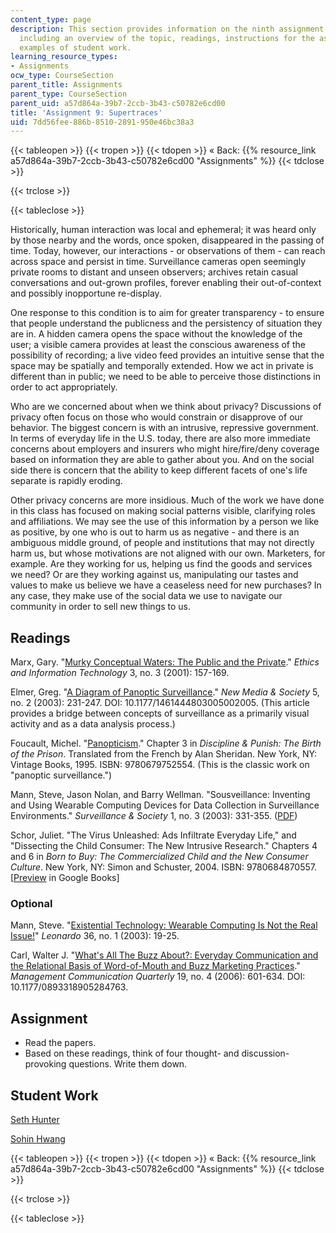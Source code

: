 ```yaml
---
content_type: page
description: This section provides information on the ninth assignment of the course,
  including an overview of the topic, readings, instructions for the assignment, and
  examples of student work.
learning_resource_types:
- Assignments
ocw_type: CourseSection
parent_title: Assignments
parent_type: CourseSection
parent_uid: a57d864a-39b7-2ccb-3b43-c50782e6cd00
title: 'Assignment 9: Supertraces'
uid: 7dd56fee-886b-8510-2891-950e46bc38a3
---
```


{{< tableopen >}}
{{< tropen >}}
{{< tdopen >}}
« Back: {{% resource_link a57d864a-39b7-2ccb-3b43-c50782e6cd00 "Assignments" %}}
{{< tdclose >}}

{{< trclose >}}

{{< tableclose >}}

Historically, human interaction was local and ephemeral; it was heard only by those nearby and the words, once spoken, disappeared in the passing of time. Today, however, our interactions - or observations of them - can reach across space and persist in time. Surveillance cameras open seemingly private rooms to distant and unseen observers; archives retain casual conversations and out-grown profiles, forever enabling their out-of-context and possibly inopportune re-display.

One response to this condition is to aim for greater transparency - to ensure that people understand the publicness and the persistency of situation they are in. A hidden camera opens the space without the knowledge of the user; a visible camera provides at least the conscious awareness of the possibility of recording; a live video feed provides an intuitive sense that the space may be spatially and temporally extended. How we act in private is different than in public; we need to be able to perceive those distinctions in order to act appropriately.

Who are we concerned about when we think about privacy? Discussions of privacy often focus on those who would constrain or disapprove of our behavior. The biggest concern is with an intrusive, repressive government. In terms of everyday life in the U.S. today, there are also more immediate concerns about employers and insurers who might hire/fire/deny coverage based on information they are able to gather about you. And on the social side there is concern that the ability to keep different facets of one's life separate is rapidly eroding.

Other privacy concerns are more insidious. Much of the work we have done in this class has focused on making social patterns visible, clarifying roles and affiliations. We may see the use of this information by a person we like as positive, by one who is out to harm us as negative - and there is an ambiguous middle ground, of people and institutions that may not directly harm us, but whose motivations are not aligned with our own. Marketers, for example. Are they working for us, helping us find the goods and services we need? Or are they working against us, manipulating our tastes and values to make us believe we have a ceaseless need for new purchases? In any case, they make use of the social data we use to navigate our community in order to sell new things to us.

Readings
--------

Marx, Gary. "[Murky Conceptual Waters: The Public and the Private](http://mit.edu/gtmarx/www/murkypublicandprivate.html)." _Ethics and Information Technology_ 3, no. 3 (2001): 157-169.

Elmer, Greg. "[A Diagram of Panoptic Surveillance](http://nms.sagepub.com/cgi/content/abstract/5/2/231)." _New Media & Society_ 5, no. 2 (2003): 231-247. DOI: 10.1177/1461444803005002005. (This article provides a bridge between concepts of surveillance as a primarily visual activity and as a data analysis process.)

Foucault, Michel. "[Panopticism](http://foucault.info/documents/disciplineAndPunish/foucault.disciplineAndPunish.panOpticism.html)." Chapter 3 in _Discipline & Punish: The Birth of the Prison_. Translated from the French by Alan Sheridan. New York, NY: Vintage Books, 1995. ISBN: 9780679752554. (This is the classic work on "panoptic surveillance.")

Mann, Steve, Jason Nolan, and Barry Wellman. "Sousveillance: Inventing and Using Wearable Computing Devices for Data Collection in Surveillance Environments." _Surveillance & Society_ 1, no. 3 (2003): 331-355. ([PDF](http://wearcam.org/cyborg_and_community/cyborg42deview.pdf))

Schor, Juliet. "The Virus Unleashed: Ads Infiltrate Everyday Life," and "Dissecting the Child Consumer: The New Intrusive Research." Chapters 4 and 6 in _Born to Buy: The Commercialized Child and the New Consumer Culture_. New York, NY: Simon and Schuster, 2004. ISBN: 9780684870557. \[[Preview](http://books.google.com/books?id=4zzeoi1jU5oC&pg=PA69=onepage) in Google Books\]

### Optional

Mann, Steve. "[Existential Technology: Wearable Computing Is Not the Real Issue!](https://doi.org/10.1162/002409403321152239)" _Leonardo_ 36, no. 1 (2003): 19-25.

Carl, Walter J. "[What's All The Buzz About?: Everyday Communication and the Relational Basis of Word-of-Mouth and Buzz Marketing Practices](http://mcq.sagepub.com/cgi/content/abstract/19/4/601)." _Management Communication Quarterly_ 19, no. 4 (2006): 601-634. DOI: 10.1177/0893318905284763.

Assignment
----------

*   Read the papers.
*   Based on these readings, think of four thought- and discussion-provoking questions. Write them down.

Student Work
------------

[Seth Hunter](http://designingsociablemedia.blogspot.com/2008/05/supertraces-discussion-questions-public.html)

[Sohin Hwang](http://dsm2008.blogspot.com/2008/05/four-questions.html)

{{< tableopen >}}
{{< tropen >}}
{{< tdopen >}}
« Back: {{% resource_link a57d864a-39b7-2ccb-3b43-c50782e6cd00 "Assignments" %}}
{{< tdclose >}}

{{< trclose >}}

{{< tableclose >}}